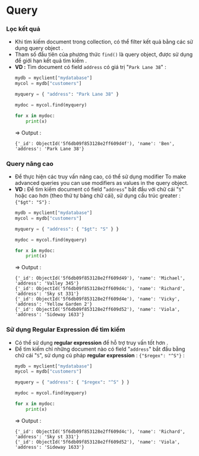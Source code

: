 # Query
### **Lọc kết quả**
- Khi tìm kiếm document trong collection, có thể filter kết quả bằng các sử dụng query object .
- Tham số đầu tiên của phương thức `find()` là query object, được sử dụng để giới hạn kết quả tìm kiếm .
- **VD :** Tìm document có field `address` có giá trị "`Park Lane 38`" :
    ```py
    mydb = myclient["mydatabase"]
    mycol = mydb["customers"]

    myquery = { "address": "Park Lane 38" }

    mydoc = mycol.find(myquery)

    for x in mydoc:
        print(x)
    ```
    => Output :
    ```
    {'_id': ObjectId('5f6db09f853128e2ff609d4f'), 'name': 'Ben', 'address': 'Park Lane 38'}
    ```

### **Query nâng cao**
- Để thực hiện các truy vấn nâng cao, có thể sử dụng modifier
To make advanced queries you can use modifiers as values in the query object.
- **VD :** Để tìm kiếm document có field "`address`" bắt đầu với chữ cái "`S`" hoặc cao hơn (theo thứ tự bảng chữ cái), sử dụng cấu trúc greater : `{"$gt": "S"}` :
    ```py
    mydb = myclient["mydatabase"]
    mycol = mydb["customers"]

    myquery = { "address": { "$gt": "S" } }

    mydoc = mycol.find(myquery)

    for x in mydoc:
        print(x)
    ```
    => Output :
    ```
    {'_id': ObjectId('5f6db09f853128e2ff609d49'), 'name': 'Michael', 'address': 'Valley 345'}
    {'_id': ObjectId('5f6db09f853128e2ff609d4c'), 'name': 'Richard', 'address': 'Sky st 331'}
    {'_id': ObjectId('5f6db09f853128e2ff609d4e'), 'name': 'Vicky', 'address': 'Yellow Garden 2'}
    {'_id': ObjectId('5f6db09f853128e2ff609d52'), 'name': 'Viola', 'address': 'Sideway 1633'}
    ```
### **Sử dụng Regular Expression để tìm kiếm**
- Có thể sử dụng **regular expression** để hỗ trợ truy vấn tốt hơn .
- Để tìm kiếm chỉ những document nào có field "`address`" bắt đầu bằng chữ cái "`S`", sử dụng cú pháp **regular expression** : `{"$regex": "^S"}` :
    ```py
    mydb = myclient["mydatabase"]
    mycol = mydb["customers"]

    myquery = { "address": { "$regex": "^S" } }

    mydoc = mycol.find(myquery)

    for x in mydoc:
        print(x)
    ```
    => Output :
    ```
    {'_id': ObjectId('5f6db09f853128e2ff609d4c'), 'name': 'Richard', 'address': 'Sky st 331'}
    {'_id': ObjectId('5f6db09f853128e2ff609d52'), 'name': 'Viola', 'address': 'Sideway 1633'}
    ```
